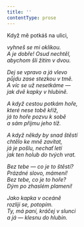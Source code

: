 ```yaml
---
title: ''
contentType: prose
---
```


Když mě potkáš na ulici,

_vyhneš se mi oklikou.  
A je dobře! Osud nechtěl,  
abychom šli žitím v dvou._

_Dej se vpravo a já vlevo  
půjdu zase stezkou v tmě.  
A víc se už nesetkáme —  
jak dvě kapky v hlubině._

_A když cestou potkám hoře,  
které nese tobě kříž,  
já to hoře pozvu k sobě  
a sám přijmu jeho tíž._

_A když někdy by snad štěstí  
chtělo ke mně zavítat,  
já je pošlu, nechať letí  
jak ten holub do tvých vrat._

_Bez tebe — co je to štěstí?  
Prázdné slovo, mámení!  
Bez tebe, co je to hoře?  
Dým po zhaslém plameni!_

_Jako kapka v oceáně  
rozliji se, potopím.  
Ty, má paní, kráčej v slunci  
a já — klesnu do hlubin._
